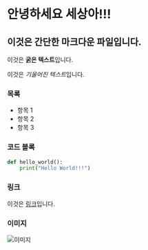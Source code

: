 # 안녕하세요 세상아!!!

## 이것은 간단한 마크다운 파일입니다.

이것은 **굵은 텍스트**입니다.

이것은 *기울어진 텍스트*입니다.

### 목록

- 항목 1
- 항목 2
- 항목 3

### 코드 블록

```python
def hello_world():
    print("Hello World!!!")
```

### 링크

이것은 [링크](https://www.google.com)입니다.

### 이미지

![이미지](./image.png)
